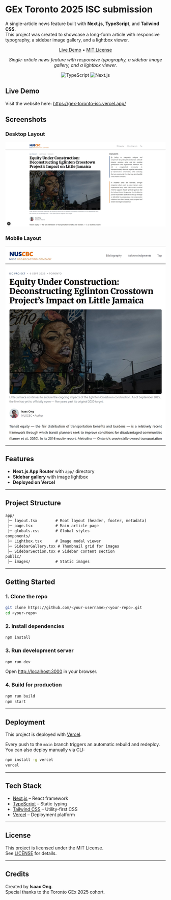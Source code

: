 # GEx Toronto 2025 ISC submission

A single-article news feature built with **Next.js**, **TypeScript**, and **Tailwind CSS**.  
This project was created to showcase a long-form article with responsive typography, a sidebar image gallery, and a lightbox viewer.

<p align="center">
  <a href="https://gex-toronto-isc.vercel.app/">Live Demo</a> •
  <a href="LICENSE">MIT License</a>
</p>

<p align="center">
  <em>Single-article news feature with responsive typography, a sidebar image gallery, and a lightbox viewer.</em>
</p>

<p align="center">
  <img alt="TypeScript" src="https://img.shields.io/badge/typescript-5%2B-3178C6" />
  <img alt="Next.js" src="https://img.shields.io/badge/next.js-latest-000000" />
</p>

## Live Demo

Visit the website here: <a href="https://gex-toronto-isc.vercel.app/">https://gex-toronto-isc.vercel.app/</a>

## Screenshots

### Desktop Layout

![Desktop Screenshot](public/images/screenshot-desktop.jpg)

### Mobile Layout

![Mobile Screenshot](public/images/screenshot-mobile.jpg)

---

## Features

- **Next.js App Router** with `app/` directory
- **Sidebar gallery** with image lightbox
- **Deployed on Vercel**

---

## Project Structure

```
app/
 ├─ layout.tsx        # Root layout (header, footer, metadata)
 ├─ page.tsx          # Main article page
 ├─ globals.css       # Global styles
components/
 ├─ Lightbox.tsx      # Image modal viewer
 ├─ SidebarGallery.tsx # Thumbnail grid for images
 ├─ SidebarSection.tsx # Sidebar content section
public/
 ├─ images/           # Static images
```
---

## Getting Started

### 1. Clone the repo

```bash
git clone https://github.com/<your-username>/<your-repo>.git
cd <your-repo>
```

### 2. Install dependencies

```bash
npm install
```

### 3. Run development server

```bash
npm run dev
```
Open <a href="http://localhost:3000">http://localhost:3000</a> in your browser.

### 4. Build for production

```bash
npm run build
npm start
```

---

## Deployment

This project is deployed with <a href="https://vercel.com/">Vercel</a>.

Every push to the `main` branch triggers an automatic rebuild and redeploy.  
You can also deploy manually via CLI:

```bash
npm install -g vercel
vercel
```

---

## Tech Stack

- <a href="https://nextjs.org/">Next.js</a> – React framework
- <a href="https://www.typescriptlang.org/">TypeScript</a> – Static typing
- <a href="https://tailwindcss.com/">Tailwind CSS</a> – Utility-first CSS
- <a href="https://vercel.com/">Vercel</a> – Deployment platform

---

## License

This project is licensed under the MIT License.  
See <a href="LICENSE">LICENSE</a> for details.

---

## Credits

Created by **Isaac Ong**.  
Special thanks to the Toronto GEx 2025 cohort.
